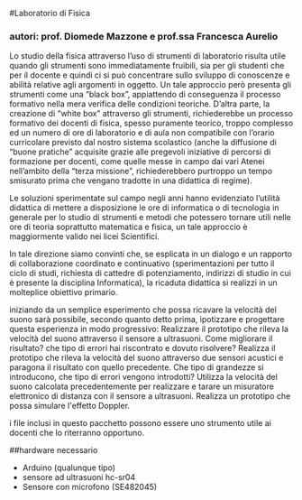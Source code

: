 #Laboratorio di Fisica
### autori: prof. Diomede Mazzone e prof.ssa Francesca Aurelio

Lo studio della fisica attraverso l’uso di strumenti di laboratorio risulta utile quando gli strumenti sono immediatamente fruibili, sia per gli studenti che per il docente e quindi ci si può concentrare sullo sviluppo di conoscenze e abilità relative agli argomenti in oggetto. Un tale approccio però presenta gli strumenti come una “black box”, appiattendo di conseguenza il processo formativo nella mera verifica delle condizioni teoriche. 
D’altra parte, la creazione di “white box” attraverso gli strumenti, richiederebbe un processo formativo dei docenti di fisica, spesso puramente teorico, troppo complesso ed un numero di ore di laboratorio e di aula non compatibile con l’orario curricolare previsto dal nostro sistema scolastico (anche la diffusione di “buone pratiche” acquisite grazie alle pregevoli iniziative di percorsi di formazione per docenti, come quelle messe in campo dai vari Atenei nell’ambito della “terza missione”,  richiederebbero purtroppo un tempo smisurato prima che vengano tradotte in una didattica di regime).

Le soluzioni sperimentate sul campo negli anni hanno evidenziato l’utilità didattica di mettere a disposizione le ore di informatica o di tecnologia in generale per lo studio di strumenti e metodi che potessero tornare utili nelle ore di teoria soprattutto matematica e fisica, un tale approccio è maggiormente valido nei licei Scientifici.

In tale direzione siamo convinti che, se esplicata in un dialogo e un rapporto di collaborazione coordinato e continuativo (sperimentazioni per tutto il ciclo di studi, richiesta di cattedre di potenziamento, indirizzi di studio in cui è presente la disciplina Informatica), la ricaduta didattica si realizzi in un molteplice obiettivo primario.

iniziando da un semplice esperimento che possa ricavare la velocità del suono sarà possibile, secondo quanto detto prima, ipotizzare e progettare questa esperienza in modo progressivo:
Realizzare il prototipo che rileva la velocità del suono attraverso il sensore a ultrasuoni. Come migliorare il risultato? che tipo di errori hai riscontrato e dovuto risolvere?
Realizza il prototipo che  rileva la velocità del suono attraverso due sensori acustici  e paragona il risultato con quello precedente. Che tipo di grandezze si introducono, che tipo di errori vengono introdotti?
Utilizza la velocità del suono calcolata precedentemente per realizzare e tarare un misuratore elettronico di distanza  con il sensore a ultrasuoni.
 Realizza un prototipo che possa simulare l'effetto Doppler. 

i file inclusi in questo pacchetto possono essere uno strumento utile ai docenti che lo riterranno opportuno.

##hardware necessario
- Arduino (qualunque tipo)
- sensore ad ultrasuoni hc-sr04
- Sensore con microfono (SE482045)

